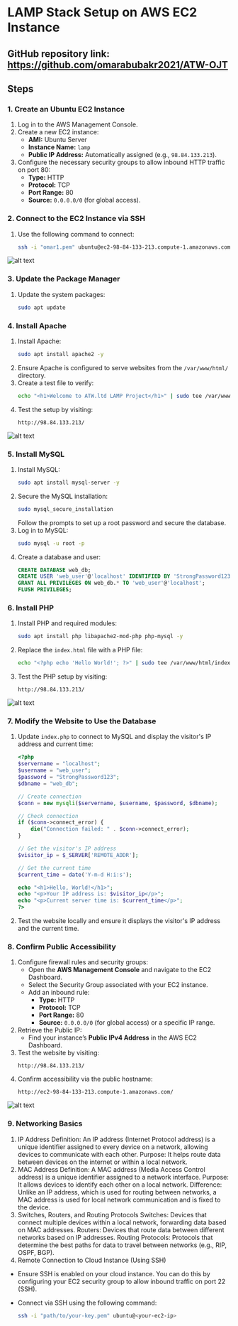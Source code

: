 # LAMP Stack Setup on AWS EC2 Instance
## GitHub repository link: https://github.com/omarabubakr2021/ATW-OJT
 
## Steps

### **1. Create an Ubuntu EC2 Instance**
1. Log in to the AWS Management Console.
2. Create a new EC2 instance:
   - **AMI:** Ubuntu Server
   - **Instance Name:** `lamp`
   - **Public IP Address:** Automatically assigned (e.g., `98.84.133.213`).
3. Configure the necessary security groups to allow inbound HTTP traffic on port 80:
   - **Type:** HTTP
   - **Protocol:** TCP
   - **Port Range:** 80
   - **Source:** `0.0.0.0/0` (for global access).

### **2. Connect to the EC2 Instance via SSH**
1. Use the following command to connect:
   ```bash
   ssh -i "omar1.pem" ubuntu@ec2-98-84-133-213.compute-1.amazonaws.com
   ```
![alt text](<Screenshot from 2024-12-15 20-26-57.png>)

### **3. Update the Package Manager**
1. Update the system packages:
   ```bash
   sudo apt update
   ```

### **4. Install Apache**
1. Install Apache:
   ```bash
   sudo apt install apache2 -y
   ```
2. Ensure Apache is configured to serve websites from the `/var/www/html/` directory.
3. Create a test file to verify:
   ```bash
   echo "<h1>Welcome to ATW.ltd LAMP Project</h1>" | sudo tee /var/www/html/index.html
   ```
4. Test the setup by visiting:
   ```
   http://98.84.133.213/
   ```
![alt text](<Screenshot from 2024-12-15 20-09-45.png>)

### **5. Install MySQL**
1. Install MySQL:
   ```bash
   sudo apt install mysql-server -y
   ```
2. Secure the MySQL installation:
   ```bash
   sudo mysql_secure_installation
   ```
   Follow the prompts to set up a root password and secure the database.
3. Log in to MySQL:
   ```bash
   sudo mysql -u root -p
   ```
4. Create a database and user:
   ```sql
   CREATE DATABASE web_db;
   CREATE USER 'web_user'@'localhost' IDENTIFIED BY 'StrongPassword123';
   GRANT ALL PRIVILEGES ON web_db.* TO 'web_user'@'localhost';
   FLUSH PRIVILEGES;
   ```

### **6. Install PHP**
1. Install PHP and required modules:
   ```bash
   sudo apt install php libapache2-mod-php php-mysql -y
   ```
2. Replace the `index.html` file with a PHP file:
   ```bash
   echo "<?php echo 'Hello World!'; ?>" | sudo tee /var/www/html/index.php
   ```
3. Test the PHP setup by visiting:
   ```
   http://98.84.133.213/
   ```
![alt text](<Screenshot from 2024-12-15 20-24-11.png>)

### **7. Modify the Website to Use the Database**
1. Update `index.php` to connect to MySQL and display the visitor's IP address and current time:
   ```php
   <?php
   $servername = "localhost";
   $username = "web_user";
   $password = "StrongPassword123";
   $dbname = "web_db";

   // Create connection
   $conn = new mysqli($servername, $username, $password, $dbname);

   // Check connection
   if ($conn->connect_error) {
       die("Connection failed: " . $conn->connect_error);
   }

   // Get the visitor's IP address
   $visitor_ip = $_SERVER['REMOTE_ADDR'];

   // Get the current time
   $current_time = date('Y-m-d H:i:s');

   echo "<h1>Hello, World!</h1>";
   echo "<p>Your IP address is: $visitor_ip</p>";
   echo "<p>Current server time is: $current_time</p>";
   ?>
   ```
2. Test the website locally and ensure it displays the visitor's IP address and the current time.

### **8. Confirm Public Accessibility**
1. Configure firewall rules and security groups:
   - Open the **AWS Management Console** and navigate to the EC2 Dashboard.
   - Select the Security Group associated with your EC2 instance.
   - Add an inbound rule:
     - **Type:** HTTP
     - **Protocol:** TCP
     - **Port Range:** 80
     - **Source:** `0.0.0.0/0` (for global access) or a specific IP range.
2. Retrieve the Public IP:
   - Find your instance’s **Public IPv4 Address** in the AWS EC2 Dashboard.
3. Test the website by visiting:
   ```
   http://98.84.133.213/
   ```
4. Confirm accessibility via the public hostname:
   ```
   http://ec2-98-84-133-213.compute-1.amazonaws.com/
   ```
![alt text](<Screenshot from 2024-12-16 06-40-34.png>)

### **9. Networking Basics**
1. IP Address
Definition: An IP address (Internet Protocol address) is a unique identifier assigned to every device on a network, allowing devices to communicate with each other.
Purpose: It helps route data between devices on the internet or within a local network.
2. MAC Address
Definition: A MAC address (Media Access Control address) is a unique identifier assigned to a network interface.
Purpose: It allows devices to identify each other on a local network.
Difference: Unlike an IP address, which is used for routing between networks, a MAC address is used for local network communication and is fixed to the device.
3. Switches, Routers, and Routing Protocols
Switches: Devices that connect multiple devices within a local network, forwarding data based on MAC addresses.
Routers: Devices that route data between different networks based on IP addresses.
Routing Protocols: Protocols that determine the best paths for data to travel between networks (e.g., RIP, OSPF, BGP).
4. Remote Connection to Cloud Instance (Using SSH)

 - Ensure SSH is enabled on your cloud instance. You can do this by configuring your EC2 security group to allow inbound traffic on port 22 (SSH).

 - Connect via SSH using the following command:
   ```bash
   ssh -i "path/to/your-key.pem" ubuntu@<your-ec2-ip>

